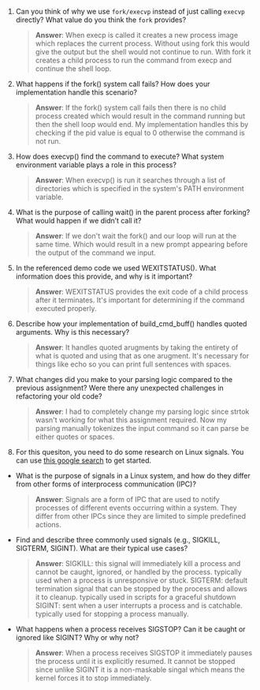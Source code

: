 1. Can you think of why we use `fork/execvp` instead of just calling `execvp` directly? What value do you think the `fork` provides?

    > **Answer**:  When execp is called it creates a new process image which replaces the current process. Without using fork this would give the output but the shell would not continue to run. With fork it creates a child process to run the command from execp and continue the shell loop.

2. What happens if the fork() system call fails? How does your implementation handle this scenario?

    > **Answer**:  If the fork() system call fails then there is no child process created which would result in the command running but then the shell loop would end. My implementation handles this by checking if the pid value is equal to 0 otherwise the command is not run.

3. How does execvp() find the command to execute? What system environment variable plays a role in this process?

    > **Answer**:  When execvp() is run it searches through a list of directories which is specified in the system's PATH environment variable.

4. What is the purpose of calling wait() in the parent process after forking? What would happen if we didn’t call it?

    > **Answer**:  If we don't wait the fork() and our loop will run at the same time. Which would result in a new prompt appearing before the output of the command we input.

5. In the referenced demo code we used WEXITSTATUS(). What information does this provide, and why is it important?

    > **Answer**:  WEXITSTATUS provides the exit code of a child process after it terminates. It's important for determining if the command executed properly.

6. Describe how your implementation of build_cmd_buff() handles quoted arguments. Why is this necessary?

    > **Answer**:  It handles quoted arugments by taking the entirety of what is quoted and using that as one arugment. It's necessary for things like echo so you can print full sentences with spaces.

7. What changes did you make to your parsing logic compared to the previous assignment? Were there any unexpected challenges in refactoring your old code?

    > **Answer**:  I had to completely change my parsing logic since strtok wasn't working for what this assignment required. Now my parsing manually tokenizes the input command so it can parse be either quotes or spaces.

8. For this quesiton, you need to do some research on Linux signals. You can use [this google search](https://www.google.com/search?q=Linux+signals+overview+site%3Aman7.org+OR+site%3Alinux.die.net+OR+site%3Atldp.org&oq=Linux+signals+overview+site%3Aman7.org+OR+site%3Alinux.die.net+OR+site%3Atldp.org&gs_lcrp=EgZjaHJvbWUyBggAEEUYOdIBBzc2MGowajeoAgCwAgA&sourceid=chrome&ie=UTF-8) to get started.

- What is the purpose of signals in a Linux system, and how do they differ from other forms of interprocess communication (IPC)?

    > **Answer**:  Signals are a form of IPC that are used to notify processes of different events occurring within a system. They differ from other IPCs since they are limited to simple predefined actions.

- Find and describe three commonly used signals (e.g., SIGKILL, SIGTERM, SIGINT). What are their typical use cases?

    > **Answer**:  SIGKILL: this signal will immediately kill a process and cannot be caught, ignored, or handled by the process. typically used when a process is unresponsive or stuck. SIGTERM: default termination signal that can be stopped by the process and allows it to cleanup. typically used in scripts for a graceful shutdown SIGINT: sent when a user interrupts a process and is catchable. typically used for stopping a process manually.

- What happens when a process receives SIGSTOP? Can it be caught or ignored like SIGINT? Why or why not?

    > **Answer**:  When a process receives SIGSTOP it immediately pauses the process until it is explicitly resumed. It cannot be stopped since unlike SIGINT it is a non-maskable singal which means the kernel forces it to stop immediately.